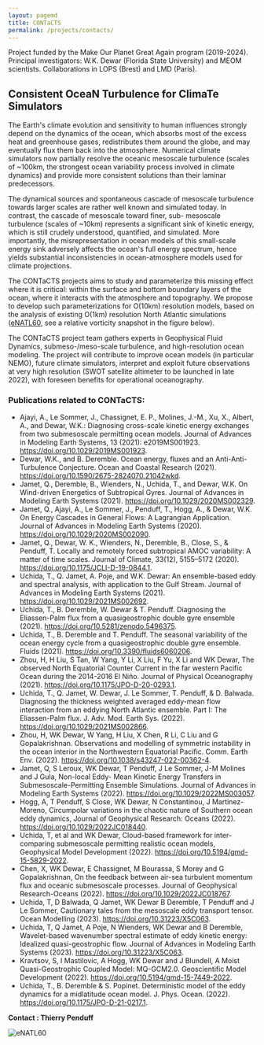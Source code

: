 ```yaml
---
layout: pagemd
title: CONTaCTS
permalink: /projects/contacts/
---
```


Project funded by the Make Our Planet Great Again program (2019-2024). Principal investigators: W.K. Dewar (Florida State University) and MEOM scientists. Collaborations in LOPS (Brest) and LMD (Paris).

## Consistent OceaN Turbulence for ClimaTe Simulators

The Earth's climate evolution and sensitivity to human influences strongly depend on the dynamics of the ocean, which absorbs most of the excess heat and greenhouse gases, redistributes them around the globe, and may eventually flux them back into the atmosphere. Numerical climate simulators now partially resolve the oceanic mesoscale turbulence (scales of ~100km, the strongest ocean variability process involved in climate dynamics) and provide more consistent solutions than their laminar predecessors.

The dynamical sources and spontaneous cascade of mesoscale turbulence towards larger scales are rather well known and simulated today. In contrast, the cascade of mesoscale toward finer, sub- mesoscale turbulence (scales of ~10km) represents a significant sink of kinetic energy, which is still crudely understood, quantified, and simulated. More importantly, the misrepresentation in ocean models of this small-scale energy sink adversely affects the ocean's full energy spectrum, hence yields substantial inconsistencies in ocean-atmosphere models used for climate projections.

The CONTaCTS projects aims to study and parameterize this missing effect where it is critical: within the surface and bottom boundary layers of the ocean, where it interacts with the atmosphere and topography. We propose to develop such parameterizations for O(10km) resolution models, based on the analysis of existing O(1km) resolution North Atlantic simulations ([eNATL60](https://lesommer.github.io/2019/05/12/eNATL60-runs-completed/), see a relative vorticity snapshot in the figure below).

The CONTaCTS project team gathers experts in Geophysical Fluid Dynamics, submeso-/meso-scale turbulence, and high-resolution ocean modeling. The project will contribute to improve ocean models (in particular NEMO), future climate simulators, interpret and exploit future observations at very high resolution (SWOT satellite altimeter to be launched in late 2022), with foreseen benefits for operational oceanography.

### Publications related to CONTaCTS:

* Ajayi, A., Le Sommer, J., Chassignet, E. P., Molines, J.-M., Xu, X., Albert, A., and Dewar, W.K.: Diagnosing cross-scale kinetic energy exchanges from two submesoscale permitting ocean models. Journal of Advances in Modeling Earth Systems, 13 (2021): e2019MS001923. https://doi.org/10.1029/2019MS001923.
* Dewar, W.K., and B. Deremble. Ocean energy, fluxes and an Anti-Anti-Turbulence Conjecture. Ocean and Coastal Research (2021). https://doi.org/10.1590/2675-2824070.21042wkd.
* Jamet, Q., Deremble, B., Wienders, N., Uchida, T., and Dewar, W.K. On Wind-driven Energetics of Subtropical Gyres. Journal of Advances in Modeling Earth Systems (2021). https://doi.org/10.1029/2020MS002329.
* Jamet, Q., Ajayi, A., Le Sommer, J., Penduff, T., Hogg, A., & Dewar, W.K. On Energy Cascades in General Flows: A Lagrangian Application. Journal of Advances in Modeling Earth Systems (2020). https://doi.org/10.1029/2020MS002090.
* Jamet, Q., Dewar, W. K., Wienders, N., Deremble, B., Close, S., & Penduff, T. Locally and remotely forced subtropical AMOC variability: A matter of time scales. Journal of Climate, 33(12), 5155–5172 (2020). https://doi.org/10.1175/JCLI-D-19-0844.1.
* Uchida, T., Q. Jamet, A. Poje, and W.K. Dewar: An ensemble-based eddy and spectral analysis, with application to the Gulf Stream. Journal of Advances in Modeling Earth Systems (2021). https://doi.org/10.1029/2021MS002692.
* Uchida, T., B. Deremble, W. Dewar & T. Penduff. Diagnosing the Eliassen-Palm flux from a quasigeostrophic double gyre ensemble (2021). https://doi.org/10.5281/zenodo.5496375.
* Uchida, T., B. Deremble and T. Penduff. The seasonal variability of the ocean energy cycle from a quasigeostrophic double gyre ensemble. Fluids (2021). https://doi.org/10.3390/fluids6060206.
* Zhou, H, H Liu, S Tan, W Yang, Y Li, X Liu, F Yu, X Li and WK Dewar, The observed North Equatorial Counter Current in the far western Pacific Ocean during the 2014-2016 El Niño. Journal of Physical Oceanography (2021). https://doi.org/10.1175/JPO-D-20-0293.1.
* Uchida, T., Q. Jamet, W. Dewar, J. Le Sommer, T. Penduff, & D. Balwada. Diagnosing the thickness weighted averaged eddy-mean flow interaction from an eddying North Atlantic ensemble. Part I: The Eliassen-Palm flux. J. Adv. Mod. Earth Sys. (2022). https://doi.org/10.1029/2021MS002866.
* Zhou, H, WK Dewar, W Yang, H Liu, X Chen, R Li, C Liu and G Gopalakrishnan. Observations and modelling of symmetric instability in the ocean interior in the Northwestern Equatorial Pacific. Comm. Earth Env. (2022). https://doi.org/10.1038/s43247-022-00362-4.
* Jamet, Q, S Leroux, WK Dewar, T Penduff, J Le Sommer, J-M Molines and J Gula, Non-local Eddy- Mean Kinetic Energy Transfers in Submesoscale-Permitting Ensemble Simulations. Journal of Advances in Modeling Earth Systems (2022). https://doi.org/10.1029/2022MS003057.
* Hogg, A, T Penduff, S Close, WK Dewar, N Constantinou, J Martinez-Moreno, Circumpolar variations in the chaotic nature of Southern ocean eddy dynamics, Journal of Geophysical Research: Oceans (2022). https://doi.org/10.1029/2022JC018440.
* Uchida, T, et al and WK Dewar, Cloud-based framework for inter-comparing submesoscale permitting realistic ocean models, Geophysical Model Development (2022). https://doi.org/10.5194/gmd-15-5829-2022.
* Chen, X, WK Dewar, E Chassignet, M Bourassa, S Morey and G Gopalakrishnan, On the feedback between air-sea turbulent momentum flux and oceanic submesoscale processes. Journal of Geophysical Research-Oceans (2022). https://doi.org/10.1029/2022JC018767.
* Uchida, T, D Balwada, Q Jamet, WK Dewar B Deremble, T Penduff and J Le Sommer, Cautionary tales from the mesoscale eddy transport tensor. Ocean Modelling (2023). https://doi.org/10.31223/X5C063.
* Uchida, T, Q Jamet, A Poje, N Wienders, WK Dewar and B Deremble, Wavelet-based wavenumber spectral estimate of eddy kinetic energy: Idealized quasi-geostrophic flow. Journal of Advances in Modeling Earth Systems (2023). https://doi.org/10.31223/X5C063.
* Kravtsov, S, I Mastilovic, A Hogg, WK Dewar and J Blundell, A Moist Quasi-Geostrophic Coupled Model: MQ-GCM2.0. Geoscientific Model Development (2022). https://doi.org/10.5194/gmd-15-7449-2022.
* Uchida, T., B. Deremble & S. Popinet. Deterministic model of the eddy dynamics for a midlatitude ocean model. J. Phys. Ocean. (2022). https://doi.org/10.1175/JPO-D-21-0217.1.

**Contact : Thierry Penduff**


<img class="img-responsive img-centered" src="https://meom-group.github.io/assets/img/projects/contacts.png" alt="eNATL60"/>


